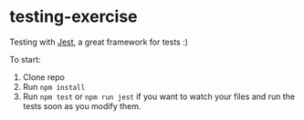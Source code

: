 # testing-exercise

Testing with [Jest](https://jestjs.io/pt-BR/), a great framework for tests :)

To start:

1. Clone repo
2. Run `npm install`
3. Run `npm test` or `npm run jest` if you want to watch your files and run the tests soon as you modify them.
